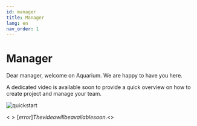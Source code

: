 ```yaml
---
id: manager
title: Manager
lang: en
nav_order: 1
---
```



# Manager
Dear manager, welcome on Aquarium. We are happy to have you here.

A dedicated video is available soon to provide a quick overview on how to create project and manage your team.

![quickstart](/_medias/quickstart_manager.webp)

<$>[error]
The video will be available soon.
<$>

